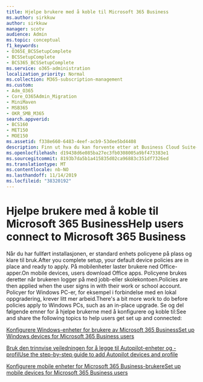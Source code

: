 ```yaml
---
title: Hjelpe brukere med å koble til Microsoft 365 Business
ms.author: sirkkuw
author: sirkkuw
manager: scotv
audience: Admin
ms.topic: conceptual
f1_keywords:
- O365E_BCSSetupComplete
- BCSSetupComplete
- BCS365_BCSSetupComplete
ms.service: o365-administration
localization_priority: Normal
ms.collection: M365-subscription-management
ms.custom:
- Adm_O365
- Core_O365Admin_Migration
- MiniMaven
- MSB365
- OKR_SMB_M365
search.appverid:
- BCS160
- MET150
- MOE150
ms.assetid: f338e660-6483-4eef-acb9-53dee5bd4408
description: Finn ut hva du kan forvente etter at Business Cloud Suite-installasjonen er fullført.
ms.openlocfilehash: d19438d6e085ba27ec3fb0308005a9bf473383e1
ms.sourcegitcommit: 8193b7da5b1a415835d02ca96883c351df7326ed
ms.translationtype: MT
ms.contentlocale: nb-NO
ms.lasthandoff: 11/14/2019
ms.locfileid: "38320192"
---
```

# <a name="help-users-connect-to-microsoft-365-business"></a><span data-ttu-id="6fd67-103">Hjelpe brukere med å koble til Microsoft 365 Business</span><span class="sxs-lookup"><span data-stu-id="6fd67-103">Help users connect to Microsoft 365 Business</span></span>

<span data-ttu-id="6fd67-104">Når du har fullført installasjonen, er standard enhets policyene på plass og klare til bruk.</span><span class="sxs-lookup"><span data-stu-id="6fd67-104">After you complete setup, your default device policies are in place and ready to apply.</span></span> <span data-ttu-id="6fd67-105">På mobilenheter laster brukere ned Office-apper.</span><span class="sxs-lookup"><span data-stu-id="6fd67-105">On mobile devices, users download Office apps.</span></span> <span data-ttu-id="6fd67-106">Policyene brukes deretter når brukeren logger på med jobb-eller skolekontoen.</span><span class="sxs-lookup"><span data-stu-id="6fd67-106">Policies are then applied when the user signs in with their work or school account.</span></span> <span data-ttu-id="6fd67-107">Policyer for Windows PC-er, for eksempel i forbindelse med en lokal oppgradering, krever litt mer arbeid.</span><span class="sxs-lookup"><span data-stu-id="6fd67-107">There's a bit more work to do before policies apply to Windows PCs, such as an in-place upgrade.</span></span> <span data-ttu-id="6fd67-108">Se og del følgende emner for å hjelpe brukerne med å konfigurere og koble til:</span><span class="sxs-lookup"><span data-stu-id="6fd67-108">See and share the following topics to help users get set up and connected:</span></span>
  
[<span data-ttu-id="6fd67-109">Konfigurere Windows-enheter for brukere av Microsoft 365 Business</span><span class="sxs-lookup"><span data-stu-id="6fd67-109">Set up Windows devices for Microsoft 365 Business users</span></span>](set-up-windows-devices.md)
  
[<span data-ttu-id="6fd67-110">Bruk den trinnvise veiledningen for å legge til Autopilot-enheter og -profil</span><span class="sxs-lookup"><span data-stu-id="6fd67-110">Use the step-by-step guide to add Autopilot devices and profile</span></span>](add-autopilot-devices-and-profile.md)
  
[<span data-ttu-id="6fd67-111">Konfigurere mobile enheter for Microsoft 365 Business-brukere</span><span class="sxs-lookup"><span data-stu-id="6fd67-111">Set up mobile devices for Microsoft 365 Business users</span></span>](set-up-mobile-devices.md)
  

